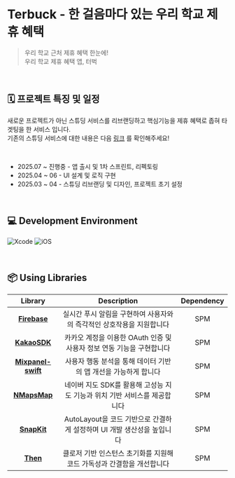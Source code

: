 # Terbuck - 한 걸음마다 있는 우리 학교 제휴 혜택

> 우리 학교 근처 제휴 혜택 한눈에! <br> 우리 학교 제휴 혜택 앱, 터벅

<br>

## 🗓️ 프로젝트 특징 및 일정


새로운 프로젝트가 아닌 스튜딩 서비스를 리브랜딩하고 핵심기능을 제휴 혜택로 좁혀 타겟팅을 한 서비스 입니다. <br>
기존의 스튜딩 서비스에 대한 내용은 다음 [링크](https://github.com/Studing-Team/Studing-iOS) 를 확인해주세요!

<br>

- 2025.07 ~ 진행중 - 앱 출시 및 1차 스프린트, 리펙토링
- 2025.04 ~ 06 - UI 설계 및 로직 구현
- 2025.03 ~ 04 - 스튜딩 리브랜딩 및 디자인, 프로젝트 초기 설정

<br>

## 💻 Development Environment
![Xcode](https://img.shields.io/badge/Xcode-16.2-skyblue)
![iOS](https://img.shields.io/badge/iOS-17.0+-white)

<br>

## 📦 Using Libraries

| Library | Description | Dependency |
|:-----:|:-----:|:-----:|
| [**Firebase**](https://github.com/firebase) | 실시간 푸시 알림을 구현하여 사용자와의 즉각적인 상호작용을 지원합니다 | SPM |
| [**KakaoSDK**](https://github.com/kakao/kakao-ios-sdk) | 카카오 계정을 이용한 OAuth 인증 및 사용자 정보 연동 기능을 구현합니다 | SPM |
| [**Mixpanel-swift**](https://github.com/mixpanel/mixpanel-swift) | 사용자 행동 분석을 통해 데이터 기반의 앱 개선을 가능하게 합니다 | SPM |
| [**NMapsMap**](https://github.com/navermaps/SPM-NMapsMap) | 네이버 지도 SDK를 활용해 고성능 지도 기능과 위치 기반 서비스를 제공합니다 | SPM |
| [**SnapKit**](https://github.com/SnapKit/SnapKit) | AutoLayout을 코드 기반으로 간결하게 설정하며 UI 개발 생산성을 높입니다 | SPM |
| [**Then**](https://github.com/devxoul/Then) | 클로저 기반 인스턴스 초기화를 지원해 코드 가독성과 간결함을 개선합니다 | SPM |
